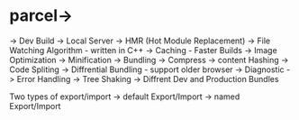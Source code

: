 
# parcel->
-> Dev Build
-> Local Server
-> HMR (Hot Module Replacement)
-> File Watching Algorithm - written in C++
-> Caching - Faster Builds
-> Image Optimization
-> Minification 
-> Bundling
-> Compress
-> content Hashing
-> Code Spliting
-> Diffrential Bundling - support older browser
-> Diagnostic
-> Error Handling
-> Tree Shaking
-> Diffrent Dev and Production Bundles


Two types of export/import
-> default Export/Import
-> named Export/Import